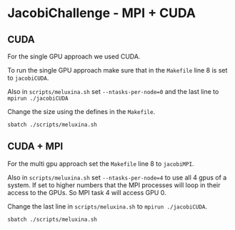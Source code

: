 # JacobiChallenge - MPI + CUDA

## CUDA
For the single GPU approach we used CUDA.

To run the single GPU approach make sure that in the ``Makefile`` line 8 is set to ``jacobiCUDA``.

Also in ``scripts/meluxina.sh`` set ``--ntasks-per-node=0`` and the last line to ``mpirun ./jacobiCUDA``



Change the size using the defines in the ``Makefile``.
```
sbatch ./scripts/meluxina.sh
```

## CUDA + MPI
For the multi gpu approach set the  ``Makefile`` line 8 to ``jacobiMPI``.

Also in ``scripts/meluxina.sh`` set ``--ntasks-per-node=4`` to use all 4 gpus of a system. If set to higher numbers that the MPI processes will loop in their access to the GPUs. So MPI task 4 will access GPU 0. 

Change the last line in ``scripts/meluxina.sh`` to ``mpirun ./jacobiCUDA``.

```
sbatch ./scripts/meluxina.sh
```




